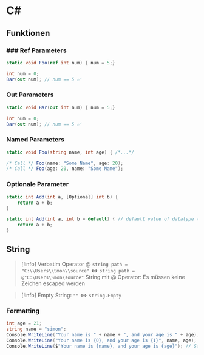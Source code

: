 # C\#

## Funktionen

### ### Ref Parameters

```cs
static void Foo(ref int num) { num = 5;}

int num = 0;
Bar(out num); // num == 5 ✅

```

### Out Parameters

```cs
static void Bar(out int num) { num = 5;}

int num = 0;
Bar(out num); // num == 5 ✅

```

### Named Parameters

```cs
static void Foo(string name, int age) { /*...*/ 

/* Call */ Foo(name: "Some Name", age: 20);
/* Call */ Foo(age: 20, name: "Some Name");
```

### Optionale Parameter

```cs
static int Add(int a, [Optional] int b) {
    return a + b;
}

static int Add(int a, int b = default) { // default value of datatype (for int its 0)
    return a + b;
}
```

## String

> [!info] Verbatim Operator @
> `string path = "C:\\Users\\Smon\\source"` $\iff$
> `string path = @"C:\Users\Smon\source"` String mit @ Operator: Es müssen keine Zeichen escaped werden

> [!info] Empty String: `""` $\iff$ `string.Empty`

### Formatting

```cs
int age = 21;
string name = "simon";
Console.WriteLine("Your name is " + name + ", and your age is " + age); // String concatenation
Console.WriteLine("Your name is {0}, and your age is {1}", name, age); // String formatting
Console.WriteLine($"Your name is {name}, and your age is {age}"); // String interpolation
```
